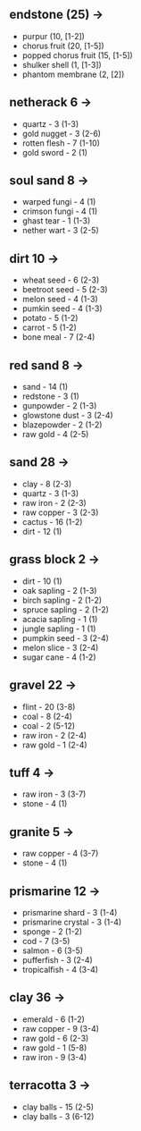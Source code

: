 ## endstone (25) ->
- purpur (10, [1-2])
- chorus fruit (20, [1-5])
- popped chorus fruit (15, [1-5])
- shulker shell (1, [1-3])
- phantom membrane (2, [2])

## netherack 6 ->
- quartz - 3 (1-3)
- gold nugget - 3 (2-6)
- rotten flesh - 7 (1-10)
- gold sword - 2 (1)

## soul sand 8 ->
- warped fungi - 4 (1)
- crimson fungi -  4 (1)
- ghast tear - 1 (1-3)
- nether wart - 3 (2-5)

## dirt 10 ->
- wheat seed - 6 (2-3)
- beetroot seed - 5 (2-3)
- melon seed - 4 (1-3)
- pumkin seed - 4 (1-3)
- potato - 5 (1-2)
- carrot - 5 (1-2)
- bone meal - 7 (2-4)

## red sand 8 ->
- sand - 14 (1)
- redstone - 3 (1)
- gunpowder - 2 (1-3)
- glowstone dust - 3 (2-4)
- blazepowder - 2 (1-2)
- raw gold - 4 (2-5)

## sand 28 ->
- clay - 8 (2-3)
- quartz - 3 (1-3)
- raw iron - 2 (2-3)
- raw copper - 3 (2-3)
- cactus - 16 (1-2)
- dirt - 12 (1)

## grass block 2 ->
- dirt - 10 (1)
- oak sapling - 2 (1-3)
- birch sapling - 2 (1-2)
- spruce sapling - 2 (1-2)
- acacia sapling - 1 (1)
- jungle sapling - 1 (1)
- pumpkin seed - 3 (2-4)
- melon slice - 3 (2-4)
- sugar cane - 4 (1-2)

## gravel 22 ->
- flint - 20 (3-8)
- coal - 8 (2-4)
- coal - 2 (5-12)
- raw iron - 2 (2-4)
- raw gold - 1 (2-4)

## tuff 4 ->
- raw iron - 3 (3-7)
- stone - 4 (1)

## granite 5 ->
- raw copper - 4 (3-7)
- stone - 4 (1)

## prismarine 12 ->
- prismarine shard - 3 (1-4)
- prismarine crystal - 3 (1-4)
- sponge - 2 (1-2)
- cod - 7 (3-5)
- salmon - 6 (3-5)
- pufferfish - 3 (2-4)
- tropicalfish - 4 (3-4)

## clay 36 ->
- emerald - 6 (1-2)
- raw copper - 9 (3-4)
- raw gold - 6 (2-3)
- raw gold - 1 (5-8)
- raw iron - 9 (3-4)

## terracotta 3 ->
- clay balls - 15 (2-5)
- clay balls - 3 (6-12)